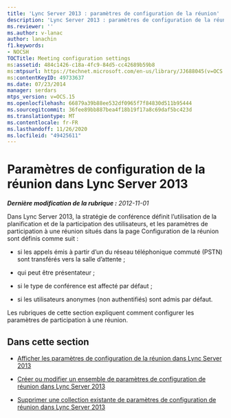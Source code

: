 ```yaml
---
title: 'Lync Server 2013 : paramètres de configuration de la réunion'
description: 'Lync Server 2013 : paramètres de configuration de la réunion.'
ms.reviewer: ''
ms.author: v-lanac
author: lanachin
f1.keywords:
- NOCSH
TOCTitle: Meeting configuration settings
ms:assetid: 484c1426-c18a-4fc9-84d5-cc42689b59b8
ms:mtpsurl: https://technet.microsoft.com/en-us/library/JJ688045(v=OCS.15)
ms:contentKeyID: 49733637
ms.date: 07/23/2014
manager: serdars
mtps_version: v=OCS.15
ms.openlocfilehash: 66879a39b88ee532df0965f7f84830d511b95444
ms.sourcegitcommit: 36fee89bb887bea4f18b19f17a8c69daf5bc423d
ms.translationtype: MT
ms.contentlocale: fr-FR
ms.lasthandoff: 11/26/2020
ms.locfileid: "49425611"
---
```

# <a name="meeting-configuration-settings-in-lync-server-2013"></a>Paramètres de configuration de la réunion dans Lync Server 2013

<div data-xmlns="http://www.w3.org/1999/xhtml">

<div class="topic" data-xmlns="http://www.w3.org/1999/xhtml" data-msxsl="urn:schemas-microsoft-com:xslt" data-cs="https://msdn.microsoft.com/">

<div data-asp="https://msdn2.microsoft.com/asp">



</div>

<div id="mainSection">

<div id="mainBody">

<span> </span>

_**Dernière modification de la rubrique :** 2012-11-01_

Dans Lync Server 2013, la stratégie de conférence définit l’utilisation de la planification et de la participation des utilisateurs, et les paramètres de participation à une réunion situés dans la page Configuration de la réunion sont définis comme suit :

  - si les appels émis à partir d’un du réseau téléphonique commuté (PSTN) sont transférés vers la salle d’attente ;

  - qui peut être présentateur ;

  - si le type de conférence est affecté par défaut ;

  - si les utilisateurs anonymes (non authentifiés) sont admis par défaut.

Les rubriques de cette section expliquent comment configurer les paramètres de participation à une réunion.

<div>

## <a name="in-this-section"></a>Dans cette section

  - [Afficher les paramètres de configuration de la réunion dans Lync Server 2013](lync-server-2013-view-meeting-configuration-settings.md)

  - [Créer ou modifier un ensemble de paramètres de configuration de réunion dans Lync Server 2013](lync-server-2013-create-or-modify-a-collection-of-meeting-configuration-settings.md)

  - [Supprimer une collection existante de paramètres de configuration de réunion dans Lync Server 2013](lync-server-2013-delete-an-existing-collection-of-meeting-configuration-settings.md)

</div>

</div>

<span> </span>

</div>

</div>

</div>

